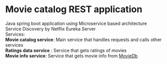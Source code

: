 # Movie catalog REST application 
Java spring boot application using Microservice based architecture <br />
Service Discovery by Netflix Eureka Server <br />
Services: <br />
**Movie catalog service**: Main service that handles requests and calls other services <br />
**Ratings data service** : Service that gets ratings of movies <br />
**Movie info service**: Service that gets movie info from [MovieDb](https://www.themoviedb.org) <br />

